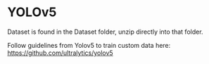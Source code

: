 # YOLOv5

Dataset is found in the Dataset folder, unzip directly into that folder.

Follow guidelines from Yolov5 to train custom data here:
https://github.com/ultralytics/yolov5 
